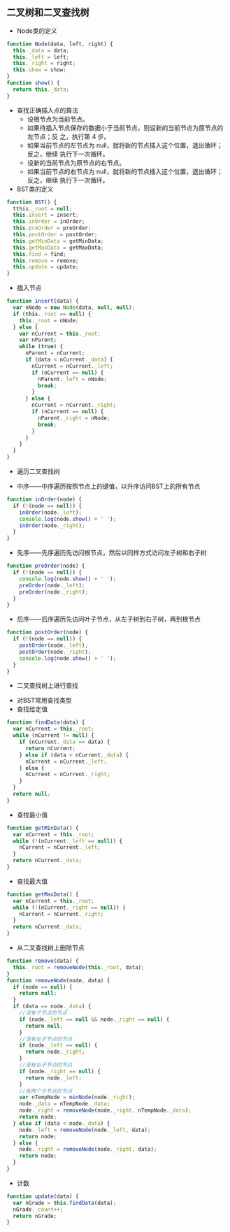 ## 二叉树和二叉查找树
* Node类的定义
```javascript
function Node(data, left, right) {
  this._data = data;
  this._left = left;
  this._right = right;
  this.show = show;
}
function show() {
  return this._data;
}
```
* 查找正确插入点的算法
  - 设根节点为当前节点。
  - 如果待插入节点保存的数据小于当前节点，则设新的当前节点为原节点的左节点；反
  之，执行第 4 步。
  - 如果当前节点的左节点为 null，就将新的节点插入这个位置，退出循环；反之，继续
  执行下一次循环。
  - 设新的当前节点为原节点的右节点。
  - 如果当前节点的右节点为 null，就将新的节点插入这个位置，退出循环；反之，继续
  执行下一次循环。
* BST类的定义
```javascript
function BST() {
  tthis._root = null;
  this.insert = insert;
  this.inOrder = inOrder;
  this.preOrder = preOrder;
  this.postOrder = postOrder;
  this.getMinData = getMinData;
  this.getMaxData = getMaxData;
  this.find = find;
  this.remove = remove;
  this.update = update;
}
```
* 插入节点
```javascript
function insert(data) {
  var nNode = new Node(data, null, null);
  if (this._root == null) {
    this._root = nNode;
  } else {
    var nCurrent = this._root;
    var nParent;
    while (true) {
      nParent = nCurrent;
      if (data < nCurrent._data) {
        nCurrent = nCurrent._left;
        if (nCurrent == null) {
          nParent._left = nNode;
          break;
        }
      } else {
        nCurrent = nCurrent._right;
        if (nCurrent == null) {
          nParent._right = nNode;
          break;
        }
      }
    }
  }
}
```
* 遍历二叉查找树
- 中序——中序遍历按照节点上的键值，以升序访问BST上的所有节点
```javascript
function inOrder(node) {
  if (!(node == null)) {
    inOrder(node._left);
    console.log(node.show() + ' ');
    inOrder(node._right);
  }
}
```
- 先序——先序遍历先访问根节点，然后以同样方式访问左子树和右子树
```javascript
function preOrder(node) {
  if (!(node == null)) {
    console.log(node.show() + ' ');
    preOrder(node._left);
    preOrder(node._right);
  }
}
```
- 后序——后序遍历先访问叶子节点，从左子树到右子树，再到根节点
```javascript
function postOrder(node) {
  if (!(node == null)) {
    postOrder(node._left);
    postOrder(node._right);
    console.log(node.show() + ' ');
  }
}
```
* 二叉查找树上进行查找
- 对BST常用查找类型
- 查找给定值
```javascript
function findData(data) {
  var nCurrent = this._root;
  while (nCurrent != null) {
    if (nCurrent._data == data) {
      return nCurrent;
    } else if (data < nCurrent._data) {
      nCurrent = nCurrent._left;
    } else {
      nCurrent = nCurrent._right;
    }
  }
  return null;
}
```
- 查找最小值
```javascript
function getMinData() {
  var nCurrent = this._root;
  while (!(nCurrent._left == null)) {
    nCurrent = nCurrent._left;
  }
  return nCurrent._data;
}
```
- 查找最大值
```javascript
function getMaxData() {
  var nCurrent = this._root;
  while (!(nCurrent._right == null)) {
    nCurrent = nCurrent._right;
  }
  return nCurrent._data;
}
```
* 从二叉查找树上删除节点
```javascript
function remove(data) {
  this._root = removeNode(this._root, data);
}
function removeNode(node, data) {
  if (node == null) {
    return null;
  }
  if (data == node._data) {
    //没有子节点的节点
    if (node._left == null && node._right == null) {
      return null;
    }
    //没有左子节点的节点
    if (node._left == null) {
      return node._right;
    }
    //没有右子节点的节点
    if (node._right == null) {
      return node._left;
    }
    //有两个子节点的节点
    var nTempNode = minNode(node._right);
    node._data = nTempNode._data;
    node._right = removeNode(node._right, nTempNode._data);
    return node;
  } else if (data < node._data) {
    node._left = removeNode(node._left, data);
    return node;
  } else {
    node._right = removeNode(node._right, data);
    return node;
  }
}
```
* 计数
```javascript
function update(data) {
  var nGrade = this.findData(data);
  nGrade._count++;
  return nGrade;
}
```
